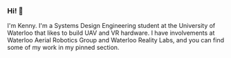 ### Hi! 👋

I'm Kenny. I'm a Systems Design Engineering student at the University of Waterloo that likes to build UAV and VR hardware. I have involvements at Waterloo Aerial Robotics Group and Waterloo Reality Labs, and you can find some of my work in my pinned section.
